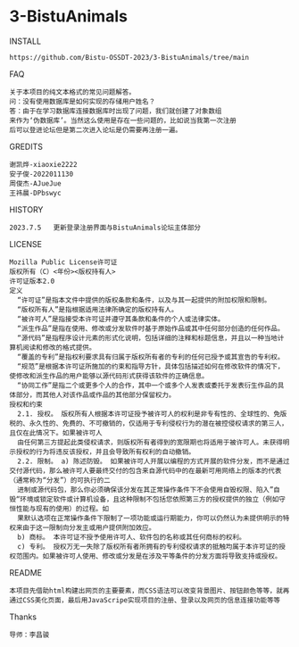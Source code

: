 # 3-BistuAnimals
  INSTALL  
  
    https://github.com/Bistu-OSSDT-2023/3-BistuAnimals/tree/main
    
  FAQ  
  
    关于本项目的纯文本格式的常见问题解答。
    问：没有使用数据库是如何实现的存储用户姓名？
    答：由于在学习数据库连接数据库时出现了问题，我们就创建了对象数组
    来作为‘伪数据库’。当然这么使用是存在一些问题的，比如说当我第一次注册
    后可以登进论坛但是第二次进入论坛是仍需要再注册一遍。

  GREDITS  

    谢凯烨-xiaoxie2222  
    安子俊-2022011130  
    周俊杰-AJueJue  
    王祎晨-DPbswyc

  HISTORY  
  
    2023.7.5   更新登录注册界面与BistuAnimals论坛主体部分

  LICENSE
  
    Mozilla Public License许可证  
    版权所有（C）<年份><版权持有人>
    许可证版本2.0
    定义
      “许可证”是指本文件中提供的版权条款和条件，以及与其一起提供的附加权限和限制。
      “版权所有人”是指根据适用法律所确定的版权持有人。
      “被许可人”是指接受本许可证并遵守其条款和条件的个人或法律实体。
      “派生作品”是指在使用、修改或分发软件时基于原始作品或其中任何部分创造的任何作品。
      “源代码”是指程序设计元素的形式化说明，包括详细的注释和标题信息，并且以一种当地计算机阅读和修改的格式提供。
      “覆盖的专利”是指权利要求具有归属于版权所有者的专利的任何已授予或其宣告的专利权。
      “规范”是根据本许可证所施加的约束和指导方针，具体包括描述如何在修改软件的情况下，使修改和派生作品的用户能够以源代码形式获得该软件的正确信息。
      “协同工作”是指二个或更多个人的合作，其中一个或多个人发表或委托于发表衍生作品的具体部分，而其他人对该作品或作品的其他部分保留权力。
    授权和约束
      2.1. 授权。 版权所有人根据本许可证授予被许可人的权利是非专有性的、全球性的、免版税的、永久性的、免费的、不可撤销的，仅适用于专利侵权行为的潜在被控侵权请求的第三人，且仅在此情况下。如果被许可人
      由任何第三方提起此类侵权请求，则版权所有者得到的宽限期也将适用于被许可人。未获得明示授权的行为将违反该授权，并且会导致所有权利的自动撤销。
      2.2. 限制。 a) 陈述防毁。 如果被许可人开展以编程的方式开展的软件分发，而不是通过交付源代码，那么被许可人要最终交付的包含来自源代码中的在最新可用网络上的版本的代表（通常称为“分发”）的可执行的二
      进制或源代码包，那么你必须确保该分发在其正常操作条件下不会使用自毁权限、陷入”自毁“环境或锁定软件或计算机设备，且这种限制不包括您依照第三方的授权提供的独立（例如守恒性能与现有的使用）的过程。如
      果默认选项在正常操作条件下限制了一项功能或运行期能力，你可以仍然认为未提供明示的特权来由于这一限制向分发主或用户提供附加效应。
      b) 商标。 本许可证不授予使用许可人、软件包的名称或其任何商标的权利。
      c) 专利。 授权万无一失除了版权所有者所拥有的专利侵权请求的抵触均属于本许可证的授权范围内。如果被许可人使用、修改或分发是在涉及平等条件的分发方面将导致支持或授权。

  README  
  
    本项目先借助html构建出网页的主要要素，而CSS语法可以改变背景图片、按钮颜色等等，就再通过CSS美化页面，最后用JavaScripe实现项目的注册、登录以及网页的信息连接功能等等

  Thanks  

    导师：李昌骏
